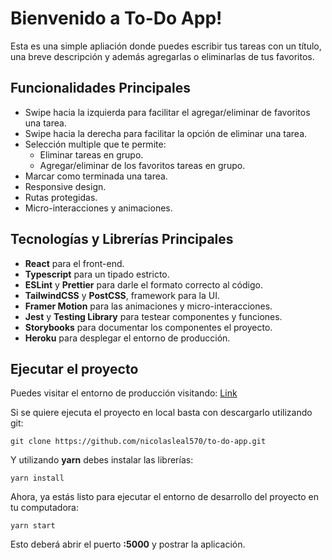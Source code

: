 ﻿# Bienvenido a To-Do App!

Esta es una simple apliación donde puedes escribir tus tareas con un título, una breve descripción y además agregarlas o eliminarlas de tus favoritos.

## Funcionalidades Principales

 - Swipe hacia la izquierda para facilitar el agregar/eliminar de favoritos una tarea.
 - Swipe hacia la derecha para facilitar la opción de eliminar una tarea.
 - Selección multiple que te permite: 
	 - Eliminar tareas en grupo.
	 - Agregar/eliminar de los favoritos tareas en grupo.
- Marcar como terminada una tarea.
- Responsive design.
- Rutas protegidas.
- Micro-interacciones y animaciones.

## Tecnologías y Librerías Principales
- **React** para el front-end.
- **Typescript** para un tipado estricto. 
- **ESLint** y **Prettier** para darle el formato correcto al código. 
- **TailwindCSS** y **PostCSS**, framework para la UI.
- **Framer Motion** para las animaciones y micro-interacciones.
- **Jest** y **Testing Library** para testear componentes y funciones.
- **Storybooks** para documentar los componentes el proyecto.
- **Heroku** para desplegar el entorno de producción. 

## Ejecutar el proyecto
Puedes visitar el entorno de producción visitando: [Link](https://organize-your-life.herokuapp.com)

Si se quiere ejecuta el proyecto en local basta con descargarlo utilizando git: 

    git clone https://github.com/nicolasleal570/to-do-app.git

Y utilizando **yarn** debes instalar las librerías: 

    yarn install

Ahora, ya estás listo para ejecutar el entorno de desarrollo del proyecto en tu computadora: 

    yarn start

Esto deberá abrir el puerto **:5000** y postrar la aplicación.

 
